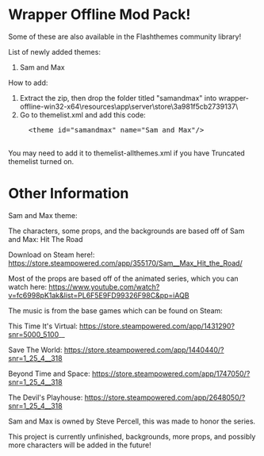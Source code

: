 # Wrapper Offline Mod Pack!


Some of these are also available in the Flashthemes community library!

List of newly added themes:
1. Sam and Max


How to add:

1. Extract the zip, then drop the folder titled "samandmax" into wrapper-offline-win32-x64\resources\app\server\store\3a981f5cb2739137\
2. Go to themelist.xml and add this code:
   <pre>
     &lttheme id="samandmax" name="Sam and Max"/&gt 
     </pre>
You may need to add it to themelist-allthemes.xml if you have Truncated themelist turned on.


# Other Information

Sam and Max theme:

The characters, some props, and the backgrounds are based off of Sam and Max: Hit The Road

Download on Steam here!: https://store.steampowered.com/app/355170/Sam__Max_Hit_the_Road/

Most of the props are based off of the animated series, which you can watch here:
https://www.youtube.com/watch?v=fc6998pK1ak&list=PL6F5E9FD99326F98C&pp=iAQB

The music is from the base games which can be found on Steam:

This Time It's Virtual: https://store.steampowered.com/app/1431290?snr=5000_5100__

Save The World: https://store.steampowered.com/app/1440440/?snr=1_25_4__318

Beyond Time and Space: https://store.steampowered.com/app/1747050/?snr=1_25_4__318

The Devil's Playhouse: https://store.steampowered.com/app/2648050/?snr=1_25_4__318

Sam and Max is owned by Steve Percell, this was made to honor the series.

This project is currently unfinished, backgrounds, more props, and possibly more characters will be added in the future!
